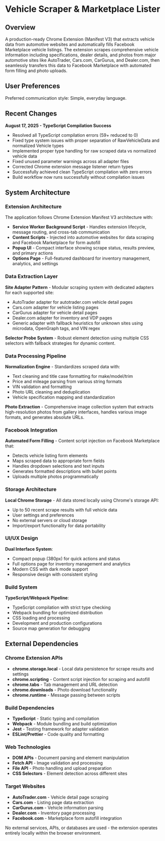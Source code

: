 # Vehicle Scraper & Marketplace Lister

## Overview

A production-ready Chrome Extension (Manifest V3) that extracts vehicle data from automotive websites and automatically fills Facebook Marketplace vehicle listings. The extension scrapes comprehensive vehicle information including specifications, dealer details, and photos from major automotive sites like AutoTrader, Cars.com, CarGurus, and Dealer.com, then seamlessly transfers this data to Facebook Marketplace with automated form filling and photo uploads.

## User Preferences

Preferred communication style: Simple, everyday language.

## Recent Changes

**August 17, 2025 - TypeScript Compilation Success**
- Resolved all TypeScript compilation errors (59+ reduced to 0)
- Fixed type system issues with proper separation of RawVehicleData and normalized Vehicle types
- Implemented proper type handling for raw scraped data vs normalized vehicle data
- Fixed unused parameter warnings across all adapter files
- Corrected Chrome extension message listener return types
- Successfully achieved clean TypeScript compilation with zero errors
- Build workflow now runs successfully without compilation issues

## System Architecture

### Extension Architecture
The application follows Chrome Extension Manifest V3 architecture with:
- **Service Worker Background Script** - Handles extension lifecycle, message routing, and cross-tab communication
- **Content Scripts** - Injected into automotive websites for data scraping and Facebook Marketplace for form autofill
- **Popup UI** - Compact interface showing scrape status, results preview, and primary actions
- **Options Page** - Full-featured dashboard for inventory management, analytics, and settings

### Data Extraction Layer
**Site Adapter Pattern** - Modular scraping system with dedicated adapters for each supported site:
- AutoTrader adapter for autotrader.com vehicle detail pages
- Cars.com adapter for vehicle listing pages
- CarGurus adapter for vehicle detail pages  
- Dealer.com adapter for inventory and VDP pages
- Generic adapter with fallback heuristics for unknown sites using microdata, OpenGraph tags, and VIN regex

**Selector Probe System** - Robust element detection using multiple CSS selectors with fallback strategies for dynamic content.

### Data Processing Pipeline
**Normalization Engine** - Standardizes scraped data with:
- Text cleaning and title case formatting for make/model/trim
- Price and mileage parsing from various string formats
- VIN validation and formatting
- Photo URL cleaning and deduplication
- Vehicle specification mapping and standardization

**Photo Extraction** - Comprehensive image collection system that extracts high-resolution photos from gallery interfaces, handles various image formats, and generates absolute URLs.

### Facebook Integration
**Automated Form Filling** - Content script injection on Facebook Marketplace that:
- Detects vehicle listing form elements
- Maps scraped data to appropriate form fields
- Handles dropdown selections and text inputs
- Generates formatted descriptions with bullet points
- Uploads multiple photos programmatically

### Storage Architecture
**Local Chrome Storage** - All data stored locally using Chrome's storage API:
- Up to 50 recent scrape results with full vehicle data
- User settings and preferences
- No external servers or cloud storage
- Import/export functionality for data portability

### UI/UX Design
**Dual Interface System**:
- Compact popup (380px) for quick actions and status
- Full options page for inventory management and analytics
- Modern CSS with dark mode support
- Responsive design with consistent styling

### Build System
**TypeScript/Webpack Pipeline**:
- TypeScript compilation with strict type checking
- Webpack bundling for optimized distribution
- CSS loading and processing
- Development and production configurations
- Source map generation for debugging

## External Dependencies

### Chrome Extension APIs
- **chrome.storage.local** - Local data persistence for scrape results and settings
- **chrome.scripting** - Content script injection for scraping and autofill
- **chrome.tabs** - Tab management and URL detection
- **chrome.downloads** - Photo download functionality
- **chrome.runtime** - Message passing between scripts

### Build Dependencies
- **TypeScript** - Static typing and compilation
- **Webpack** - Module bundling and build optimization
- **Jest** - Testing framework for adapter validation
- **ESLint/Prettier** - Code quality and formatting

### Web Technologies
- **DOM APIs** - Document parsing and element manipulation
- **Fetch API** - Image validation and processing
- **File API** - Photo handling and upload preparation
- **CSS Selectors** - Element detection across different sites

### Target Websites
- **AutoTrader.com** - Vehicle detail page scraping
- **Cars.com** - Listing page data extraction  
- **CarGurus.com** - Vehicle information parsing
- **Dealer.com** - Inventory page processing
- **Facebook.com** - Marketplace form autofill integration

No external services, APIs, or databases are used - the extension operates entirely locally within the browser environment.